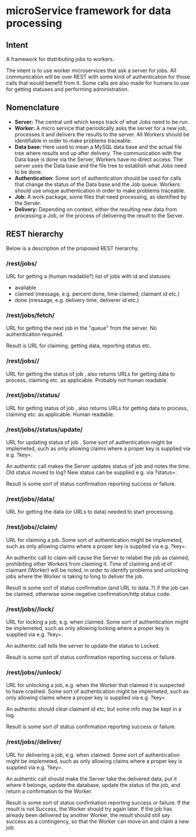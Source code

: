 # microService framework for data processing


## Intent
A framework for distributing jobs to workers.

The intent is to use worker microservices that ask a server for jobs. All
communication will be over REST with some kind of authentication for those
calls that would benefit from it. Some calls are also made for humans to use
for getting statuses and performing administration.


## Nomenclature

- **Server:** The central unit which keeps track of what Jobs need to be run.
- **Worker:** A micro service that periodically asks the server for a new job,
  processes it and delivers the results to the server. All Workers should be
  identifiable in order to make problems traceable.
- **Data base:** Here used to mean a MySQL data base and the actual file tree
  where results end up after delivery. The communication with the Data base is
  done via the Server, Workers have no direct access. The server uses the Data
  base and the file tree to establish what Jobs need to be done.
- **Authentication:** Some sort of authentication should be used for calls that
  change the status of the Data base and the Job queue. Workers should use
  unique authentication in order to make problems traceable.
- **Job:** A work package, some files that need processing, as identified by
  the Server.
- **Delivery:** Depending on context, either the resulting new data from
  processing a Job, or the process of delivering the result to the Server.


## REST hierarchy

Below is a description of the proposed REST hierarchy.


### /rest/jobs/

URL for getting a (human readable?) list of jobs with id and statuses:
- available
- claimed (message, e.g. percent done, time claimed, claimant id etc.)
- done (message, e.g. delivery time, deliverer id etc.)

### /rest/jobs/fetch/

URL for getting the next job in the "queue" from the server.  No authentication
required.

Result is URL for claiming, getting data, reporting status etc.


### /rest/jobs/<id>/

URL for getting the status of job <id>, also returns URLs for getting data to
process, claiming etc. as applicable. Probably not human readable.


### /rest/jobs/<id>/status/

URL for getting status of job <id>, also returns URLs for getting data to
process, claiming etc. as applicable. Human readable.

### /rest/jobs/<id>/status/update/

URL for updating status of job <id>. Some sort of authentication might be
implemeted, such as only allowing claims where a proper key is supplied via
e.g. ?key=.

An authentic call makes the Server updates status of job and notes the time.
Old status moved to log? New status can be supplied e.g. via ?status=.

Result is some sort of status confirmation reporting success or failure.


### /rest/jobs/<id>/data/
URL for getting the data (or URLs to data) needed to start processing.


### /rest/jobs/<id>/claim/
URL for claiming a job. Some sort of authentication might be implemeted, such
as only allowing claims where a proper key is supplied via e.g. ?key=.

An authentic call to claim will cause the Server to relabel the job as claimed,
prohibiting other Workers from claiming it. Time of claiming and id of claimant
(Worker) will be noted, in order to identify problems and unlocking jobs where
the Worker is taking to long to deliver the job.

Result is some sort of status confirmation (and URL to data..?) if the job can
be claimed, otherwise some negative confirmation/http status code.


### /rest/jobs/<id>/lock/
URL for locking a job, e.g. when claimed. Some sort of authentication might be
implemeted, such as only allowing locking where a proper key is supplied via
e.g. ?key=.

An authentic call tells the server to update the status to Locked.

Result is some sort of status confirmation reporting success or failure.


### /rest/jobs/<id>/unlock/
URL for unlocking a job, e.g. when the Worker that claimed it is suspected to
have crashed. Some sort of authentication might be implemeted, such as only
allowing claims where a proper key is supplied via e.g. ?key=.

An authentic should clear claimant id etc, but some info may be kept in a log.

Result is some sort of status confirmation reporting success or failure.


### /rest/jobs/<id>/deliver/
URL for delivering a job, e.g. when claimed. Some sort of authentication might
be implemeted, such as only allowing claims where a proper key is supplied via
e.g. ?key=.

An authentic call should make the Server take the delivered data, put it where
it belongs, update the database, update the status of the job, and return a
confirmation to the Worker.

Result is some sort of status confirmation reporting success or failure.  If
the result is not Success, the Worker should try again later. If the job has
already been delivered by another Worker, the result should still say success
as a contingency, so that the Worker can move on and claim a new job.
